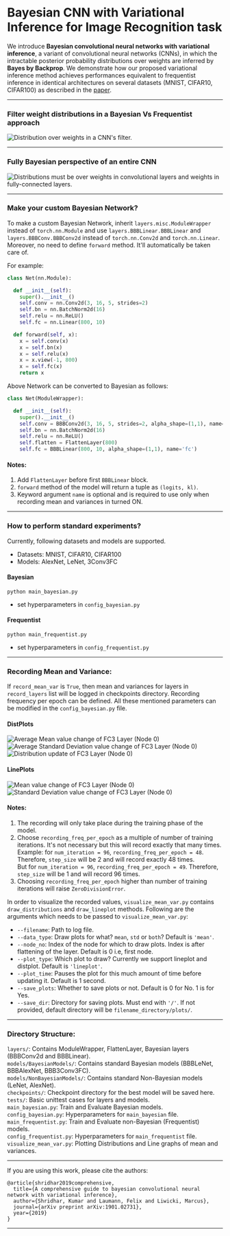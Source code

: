 # Bayesian CNN with Variational Inference for Image Recognition task

We introduce **Bayesian convolutional neural networks with variational inference**, a variant of convolutional neural networks (CNNs), in which the intractable posterior probability distributions over weights are inferred by **Bayes by Backprop**. We demonstrate how our proposed variational inference method achieves performances equivalent to frequentist inference in identical architectures on several datasets (MNIST, CIFAR10, CIFAR100) as described in the [paper](https://arxiv.org/abs/1901.02731).

---------------------------------------------------------------------------------------------------------


### Filter weight distributions in a Bayesian Vs Frequentist approach

![Distribution over weights in a CNN's filter.](experiments/figures/BayesCNNwithdist.png)

---------------------------------------------------------------------------------------------------------

### Fully Bayesian perspective of an entire CNN 

![Distributions must be over weights in convolutional layers and weights in fully-connected layers.](experiments/figures/CNNwithdist_git.png)

---------------------------------------------------------------------------------------------------------



### Make your custom Bayesian Network?
To make a custom Bayesian Network, inherit `layers.misc.ModuleWrapper` instead of `torch.nn.Module` and use `layers.BBBLinear.BBBLinear` and `layers.BBBConv.BBBConv2d` instead of `torch.nn.Conv2d` and `torch.nn.Linear`. Moreover, no need to define `forward` method. It'll automatically be taken care of. 

For example:  
```python
class Net(nn.Module):

  def __init__(self):
    super().__init__()
    self.conv = nn.Conv2d(3, 16, 5, strides=2)
    self.bn = nn.BatchNorm2d(16)
    self.relu = nn.ReLU()
    self.fc = nn.Linear(800, 10)

  def forward(self, x):
    x = self.conv(x)
    x = self.bn(x)
    x = self.relu(x)
    x = x.view(-1, 800)
    x = self.fc(x)
    return x
```
Above Network can be converted to Bayesian as follows:
```python
class Net(ModuleWrapper):

  def __init__(self):
    super().__init__()
    self.conv = BBBConv2d(3, 16, 5, strides=2, alpha_shape=(1,1), name='conv')
    self.bn = nn.BatchNorm2d(16)
    self.relu = nn.ReLU()
    self.flatten = FlattenLayer(800)
    self.fc = BBBLinear(800, 10, alpha_shape=(1,1), name='fc')
```

#### Notes: 
1. Add `FlattenLayer` before first `BBBLinear` block.  
2. `forward` method of the model will return a tuple as `(logits, kl)`.
3. Keyword argument `name` is optional and is required to use only when recording mean and variances in turned ON.

---------------------------------------------------------------------------------------------------------

### How to perform standard experiments?
Currently, following datasets and models are supported.  
* Datasets: MNIST, CIFAR10, CIFAR100  
* Models: AlexNet, LeNet, 3Conv3FC  

#### Bayesian

`python main_bayesian.py`
  * set hyperparameters in `config_bayesian.py`


#### Frequentist

`python main_frequentist.py`
  * set hyperparameters in `config_frequentist.py`

---------------------------------------------------------------------------------------------------------



### Recording Mean and Variance:
If `record_mean_var` is `True`, then mean and variances for layers in `record_layers` list will be logged in checkpoints directory. Recording frequency per epoch can be defined. All these mentioned parameters can be modified in the `config_bayesian.py` file.  

#### DistPlots
![Average Mean value change of FC3 Layer (Node 0)](experiments/figures/fc3-node_0-mean-distplot.gif)
![Average Standard Deviation value change of FC3 Layer (Node 0)](experiments/figures/fc3-node_0-std-distplot.gif)
![Distribution update of FC3 Layer (Node 0)](experiments/figures/fc3-node_0-both-distplot.gif)

#### LinePlots
![Mean value change of FC3 Layer (Node 0)](experiments/figures/fc3-node_0-mean-lineplot.jpg)
![Standard Deviation value change of FC3 Layer (Node 0)](experiments/figures/fc3-node_0-std-lineplot.jpg)

#### Notes:
1. The recording will only take place during the training phase of the model.  
2. Choose `recording_freq_per_epoch` as a multiple of number of training iterations. It's not necessary but this will record exactly that many times.  
   Example: for `num_iteration = 96`, `recording_freq_per_epoch = 48`. Therefore, `step_size` will be 2 and will record exactly 48 times.  
   But for `num_iteration = 96`, `recording_freq_per_epoch = 49`. Therefore, `step_size` will be 1 and will record 96 times.  
3. Choosing `recording_freq_per_epoch` higher than number of training iterations will raise `ZeroDivisionError`.

In order to visualize the recorded values, `visualize_mean_var.py` contains `draw_distributions` and `draw_lineplot` methods. Following are the arguments which needs to be passed to `visualize_mean_var.py`:  
  * `--filename`: Path to log file.
  * `--data_type`: Draw plots for what? `mean`, `std` or `both`? Default is `'mean'`.  
  * `--node_no`: Index of the node for which to draw plots. Index is after flattening of the layer. Default is 0 i.e, first node.
  * `--plot_type`: Which plot to draw? Currently we support lineplot and distplot. Default is `'lineplot'`.
  * `--plot_time`: Pauses the plot for this much amount of time before updating it. Default is 1 second.
  * `--save_plots`: Whether to save plots or not. Default is 0 for No. 1 is for Yes.
  * `--save_dir`: Directory for saving plots. Must end with `'/'`. If not provided, default directory will be `filename_directory/plots/`.

---------------------------------------------------------------------------------------------------------

### Directory Structure:
`layers/`:  Contains ModuleWrapper, FlattenLayer, Bayesian layers (BBBConv2d and BBBLinear).  
`models/BayesianModels/`: Contains standard Bayesian models (BBBLeNet, BBBAlexNet, BBB3Conv3FC).  
`models/NonBayesianModels/`: Contains standard Non-Bayesian models (LeNet, AlexNet).  
`checkpoints/`: Checkpoint directory for the best model will be saved here.  
`tests/`: Basic unittest cases for layers and models.  
`main_bayesian.py`: Train and Evaluate Bayesian models.  
`config_bayesian.py`: Hyperparameters for `main_bayesian` file.  
`main_frequentist.py`: Train and Evaluate non-Bayesian (Frequentist) models.  
`config_frequentist.py`: Hyperparameters for `main_frequentist` file.  
`visualize_mean_var.py`: Plotting Distributions and Line graphs of mean and variances.

---------------------------------------------------------------------------------------------------------


If you are using this work, please cite the authors:

```
@article{shridhar2019comprehensive,
  title={A comprehensive guide to bayesian convolutional neural network with variational inference},
  author={Shridhar, Kumar and Laumann, Felix and Liwicki, Marcus},
  journal={arXiv preprint arXiv:1901.02731},
  year={2019}
}
```

--------------------------------------------------------------------------------------------------------
